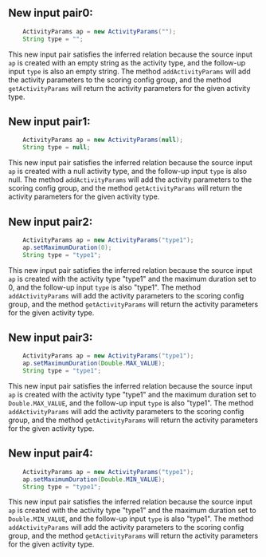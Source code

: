 ## New input pair0:
```java
    ActivityParams ap = new ActivityParams("");
    String type = "";
```
This new input pair satisfies the inferred relation because the source input `ap` is created with an empty string as the activity type, and the follow-up input `type` is also an empty string. The method `addActivityParams` will add the activity parameters to the scoring config group, and the method `getActivityParams` will return the activity parameters for the given activity type.

## New input pair1:
```java
    ActivityParams ap = new ActivityParams(null);
    String type = null;
```
This new input pair satisfies the inferred relation because the source input `ap` is created with a null activity type, and the follow-up input `type` is also null. The method `addActivityParams` will add the activity parameters to the scoring config group, and the method `getActivityParams` will return the activity parameters for the given activity type.

## New input pair2:
```java
    ActivityParams ap = new ActivityParams("type1");
    ap.setMaximumDuration(0);
    String type = "type1";
```
This new input pair satisfies the inferred relation because the source input `ap` is created with the activity type "type1" and the maximum duration set to 0, and the follow-up input `type` is also "type1". The method `addActivityParams` will add the activity parameters to the scoring config group, and the method `getActivityParams` will return the activity parameters for the given activity type.

## New input pair3:
```java
    ActivityParams ap = new ActivityParams("type1");
    ap.setMaximumDuration(Double.MAX_VALUE);
    String type = "type1";
```
This new input pair satisfies the inferred relation because the source input `ap` is created with the activity type "type1" and the maximum duration set to `Double.MAX_VALUE`, and the follow-up input `type` is also "type1". The method `addActivityParams` will add the activity parameters to the scoring config group, and the method `getActivityParams` will return the activity parameters for the given activity type.

## New input pair4:
```java
    ActivityParams ap = new ActivityParams("type1");
    ap.setMaximumDuration(Double.MIN_VALUE);
    String type = "type1";
```
This new input pair satisfies the inferred relation because the source input `ap` is created with the activity type "type1" and the maximum duration set to `Double.MIN_VALUE`, and the follow-up input `type` is also "type1". The method `addActivityParams` will add the activity parameters to the scoring config group, and the method `getActivityParams` will return the activity parameters for the given activity type.

